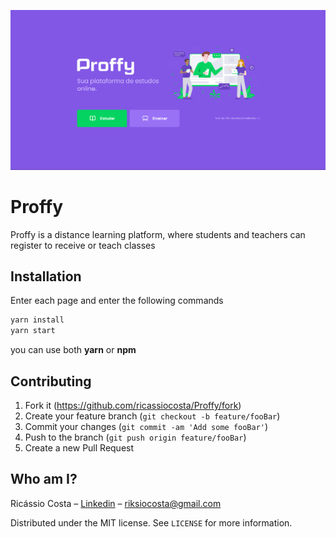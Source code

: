 ![Proffy](./.github/home.png)

# Proffy

Proffy is a distance learning platform, where students and teachers can register to receive or teach classes

## Installation

Enter each page and enter the following commands

```sh
yarn install
yarn start
```

you can use both <strong>yarn</strong> or <strong>npm</strong>

## Contributing

1. Fork it (<https://github.com/ricassiocosta/Proffy/fork>)
2. Create your feature branch (`git checkout -b feature/fooBar`)
3. Commit your changes (`git commit -am 'Add some fooBar'`)
4. Push to the branch (`git push origin feature/fooBar`)
5. Create a new Pull Request

## Who am I?

Ricássio Costa – [Linkedin](https://linkedin.com/in/ricassiocosta) – riksiocosta@gmail.com

Distributed under the MIT license. See `LICENSE` for more information.

<!-- Markdown link & img dfn's -->

[npm-image]: https://img.shields.io/npm/v/datadog-metrics.svg?style=flat-square

